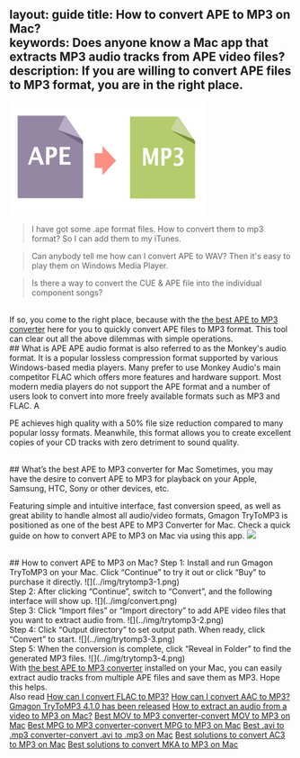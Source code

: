 layout: guide
title: How to convert APE to MP3 on Mac?     
keywords: Does anyone know a Mac app that extracts MP3 audio tracks from APE video files? 
description: If you are willing to convert APE files to MP3 format, you are in the right place. 
---

![](../img/ape.jpg)
<br>
>I have got some .ape format files. How to convert them to mp3 format? So I can add them to my iTunes.


>Can anybody tell me how can I convert APE to WAV? Then it's easy to play them on Windows Media Player.


>Is there a way to convert the CUE & APE file into the individual component songs?

<br>
If so, you come to the right place, because with the <a href="https://gmagon.com/products/store/trytomp3/" target="_blank"> the best APE to MP3 converter</a> here for you to quickly convert APE files to MP3 format. This tool can clear out all the above dilemmas with simple operations.

<br>
## What is APE
APE audio format is also referred to as the Monkey's audio format. It is a popular lossless compression format supported by various Windows-based media players. Many prefer to use Monkey Audio's main competitor FLAC which offers more features and hardware support. Most modern media players do not support the APE format and a number of users look to convert into more freely available formats such as MP3 and FLAC. A

PE achieves high quality with a 50% file size reduction compared to many popular lossy formats. Meanwhile, this format allows you to create excellent copies of your CD tracks with zero detriment to sound quality.

<br>
## What’s the best APE to MP3 converter for Mac
Sometimes, you may have the desire to convert APE to MP3 for playback on your Apple, Samsung, HTC, Sony or other devices, etc. 

Featuring simple and intuitive interface, fast conversion speed, as well as great ability to handle almost all audio/video formats, Gmagon TryToMP3 is positioned as one of the best APE to MP3 Converter for Mac. Check a quick guide on how to convert APE to MP3 on Mac via using this app. 
<a href="https://gmagon.com/products/store/trytomp3/" target="_blank"> <img src="https://gmagon.com/asset/images/free-download.png"/></a>

<br>
## How to convert APE to MP3 on Mac?
Step 1: Install and run Gmagon TryToMP3 on your Mac. Click “Continue” to try it out or click “Buy” to purchase it directly.
![](../img/trytomp3-1.png)

<br>
Step 2: After clicking “Continue”, switch to “Convert”, and the following interface will show up. 
![](../img/convert.png)
<br>
Step 3: Click “Import files” or “Import directory” to add APE video files that you want to extract audio from.  
![](../img/trytomp3-2.png)
<br>
Step 4: Click “Output directory” to set output path. When ready, click “Convert” to start.
![](../img/trytomp3-3.png)
<br>
Step 5: When the conversion is complete, click “Reveal in Folder” to find the generated MP3 files. 
![](../img/trytomp3-4.png)

<br>
With <a href="https://gmagon.com/products/store/trytomp3/" target="_blank"> the best APE to MP3 converter</a> installed on your Mac, you can easily extract audio tracks from multiple APE files and save them as MP3. Hope this helps.  

<br>
Also read 
<a href="https://gmagon.com/guide/trytomp3/how-can-i-convert-flac-to-mp3.html" target="_blank" >How can I convert FLAC to MP3?</a>
<a href="https://gmagon.com/guide/trytomp3/how-can-i-convert-aac-to-mp3.html " target="_blank" >How can I convert AAC to MP3?</a>
<a href="https://gmagon.com/guide/trytomp3/trytomp3ver4.1.0.html" target="_blank" >Gmagon TryToMP3 4.1.0 has been released</a>
<a href="https://gmagon.com/guide/trytomp3/extract-audio-to-mp3-mac.html" target="_blank" >How to extract an audio from a video to MP3 on Mac?</a>
<a href="https://gmagon.com/guide/trytomp3/best-mov-to-mp3-converter.html" target="_blank" >Best MOV to MP3 converter-convert MOV to MP3 on Mac</a>
<a href="https://gmagon.com/guide/trytomp3/best-tool-to-convert-mpg-to-mp3.html" target="_blank" >Best MPG to MP3 converter-convert MPG to MP3 on Mac</a>
<a href="https://gmagon.com/guide/trytomp3/best-tool-to-convert-avi-to-mp3.html" target="_blank" >Best .avi to .mp3 converter-convert .avi to .mp3 on Mac</a>
<a href="https://gmagon.com/guide/trytomp3/best-tool-to-convert-ac3-to-mp3.html" target="_blank" >Best solutions to convert AC3 to MP3 on Mac</a>
<a href="https://gmagon.com/guide/trytomp3/best-solutions-to-convert-mka-to-mp3.html" target="_blank" >Best solutions to convert MKA to MP3 on Mac</a>

